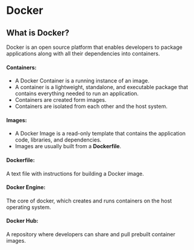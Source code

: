 # Docker
## What is Docker?
Docker is an open source platform that enables developers to package applications along with all their dependencies into containers.

#### Containers:
- A Docker Container is a running instance of an image.
- A container is a lightweight, standalone, and executable package that contains everything needed to run an application.
- Containers are created form images.
- Containers are isolated from each other and the host system.
#### Images:
- A Docker Image is a read-only template that contains the application code, libraries, and dependencies.
- Images are usually built from a **Dockerfile**.
#### Dockerfile:
A text file with instructions for building a Docker image. 
#### Docker Engine:
The core of docker, which creates and runs containers on the host operating system.
#### Docker Hub:
A repository where developers can share and pull prebuilt container images.
